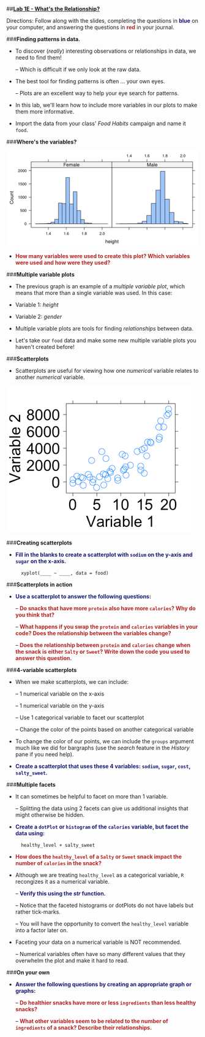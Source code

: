 ##**<u>Lab 1E - What's the Relationship?</u>**

Directions: Follow along with the slides, completing the questions in <span style="color:midnightblue;">**blue**</span> on your computer, and answering the questions in <span style="color:firebrick;">**red**</span> in your journal.

###**Finding patterns in data.**
* To discover (*really*) interesting observations or relationships in data, we need to find them!

    – Which is difficult if we only look at the raw data.

* The best tool for finding patterns is often ... your own eyes.

    – Plots are an excellent way to help your eye search for patterns.

* In this lab, we'll learn how to include more variables in our plots to make them more informative.

* Import the data from your class' *Food Habits* campaign and name it ```food```.

###**Where's the variables?**

<img src="../../img/1xe0a.png" />

* <span style="color:firebrick;">**How many variables were used to create this plot? Which variables were used and how were they used?**</span>

###**Multiple variable plots**
* The previous graph is an example of a *multiple variable plot*, which means that more than a single variable was used. In this case:

* Variable 1: *height*

* Variable 2: *gender*

* Multiple variable plots are tools for finding *relationships* between data.

* Let's take our ```food``` data and make some new multiple variable plots you haven't created before!

###**Scatterplots**

* Scatterplots are useful for viewing how one *numerical* variable relates to another *numerical* variable.

<img src="../../img/1xe0b.png" />

###**Creating scatterplots**

* <span style="color:midnightblue;">**Fill in the blanks to create a scatterplot with ```sodium``` on the y-axis and ```sugar``` on the x-axis.**</span>

        xyplot(____ ~ ____, data = food)

###**Scatterplots in action**
* <span style="color:midnightblue;">**Use a scatterplot to answer the following questions:**</span>

    – <span style="color:firebrick;">**Do snacks that have more ```protein``` also have more ```calories```? Why do you think that?**</span>

    – <span style="color:firebrick;">**What happens if you swap the ```protein``` and ```calories``` variables in your code? Does the relationship between the variables change?**</span>

    – <span style="color:firebrick;">**Does the relationship between ```protein``` and ```calories``` change when the snack is either ```Salty``` or ```Sweet```? Write down the code you used to answer this question.**</span>

###**4-variable scatterplots**
* When we make scatterplots, we can include:

    – 1 numerical variable on the x-axis

    – 1 numerical variable on the y-axis

    – Use 1 categorical variable to facet our scatterplot

    – Change the color of the points based on another categorical variable

* To change the color of our points, we can include the ```groups``` argument much like we did for bargraphs (use the *search* feature in the *History* pane if you need help).

* <span style="color:midnightblue;">**Create a scatterplot that uses these 4 variables: ```sodium```, ```sugar```, ```cost```, ```salty_sweet```.**</span>

###**Multiple facets**
* It can sometimes be helpful to facet on more than 1 variable.

    – Splitting the data using 2 facets can give us additional insights that might otherwise be hidden.

* <span style="color:midnightblue;">**Create a ```dotPlot``` or ```histogram``` of the ```calories``` variable, but facet the data using:**</span>

        healthy_level + salty_sweet

* <span style="color:firebrick;">**How does the ```healthy_level``` of a ```Salty``` or ```Sweet``` snack impact the number of ```calories``` in the snack?**</span>

* Although we are treating ```healthy_level``` as a categorical variable, ```R``` recongizes it as a numerical variable.

    – <span style="color:midnightblue;">**Verify this using the *str* function.**</span>

    – Notice that the faceted histograms or dotPlots do not have labels but rather tick-marks.

    – You will have the opportunity to convert the ```healthy_level``` variable into a factor later on.

* Faceting your data on a numerical variable is NOT recommended.

    – Numerical variables often have so many different values that they overwhelm the plot and make it hard to read.

###**On your own**
* <span style="color:midnightblue;">**Answer the following questions by creating an appropriate graph or graphs:**</span>

    – <span style="color:firebrick;">**Do healthier snacks have more or less ```ingredients``` than less healthy snacks?**</span>

    – <span style="color:firebrick;">**What other variables seem to be related to the number of ```ingredients``` of a snack? Describe their relationships.**</span>